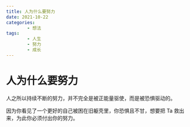 ```yaml
---
title: 人为什么要努力
date: 2021-10-22
categories:
        - 想法
tags:
        - 人生
        - 努力
        - 成长
---
```


# 人为什么要努力

人之所以持续不断的努力，并不完全是被正能量驱使，而是被恐惧驱动的。

因为你看见了一个更好的自己被困在旧躯壳里，你恐惧且不甘，想要把 Ta 救出来，为此你必须付出你的努力。
